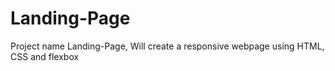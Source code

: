 # Landing-Page
Project name Landing-Page, Will create a responsive webpage using HTML, CSS and flexbox